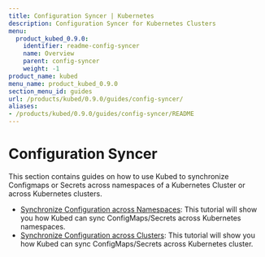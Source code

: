 ```yaml
---
title: Configuration Syncer | Kubernetes
description: Configuration Syncer for Kubernetes Clusters
menu:
  product_kubed_0.9.0:
    identifier: readme-config-syncer
    name: Overview
    parent: config-syncer
    weight: -1
product_name: kubed
menu_name: product_kubed_0.9.0
section_menu_id: guides
url: /products/kubed/0.9.0/guides/config-syncer/
aliases:
- /products/kubed/0.9.0/guides/config-syncer/README
---
```


# Configuration Syncer

This section contains guides on how to use Kubed to synchronize Configmaps or Secrets across namespaces of a Kubernetes Cluster or across Kubernetes clusters.

- [Synchronize Configuration across Namespaces](/products/kubed/0.9.0/guides/config-syncer/intra-cluster): This tutorial will show you how Kubed can sync ConfigMaps/Secrets across Kubernetes namespaces.
- [Synchronize Configuration across Clusters](/products/kubed/0.9.0/guides/config-syncer/inter-cluster): This tutorial will show you how Kubed can sync ConfigMaps/Secrets across Kubernetes cluster.

